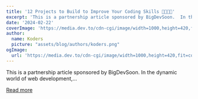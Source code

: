 ```yaml
---
title: '12 Projects to Build to Improve Your Coding Skills 👨‍💻👩‍💻'
excerpt: 'This is a partnership article sponsored by BigDevSoon.  In the dynamic world of web development,...'
date: '2024-02-22'
coverImage: 'https://media.dev.to/cdn-cgi/image/width=1000,height=420,fit=cover,gravity=auto,format=auto/https%3A%2F%2Fdev-to-uploads.s3.amazonaws.com%2Fuploads%2Farticles%2F3d1ck6k1v9lnp8v53ecd.png'
author:
  name: Koders
  picture: "assets/blog/authors/koders.png"
ogImage:
  url: 'https://media.dev.to/cdn-cgi/image/width=1000,height=420,fit=cover,gravity=auto,format=auto/https%3A%2F%2Fdev-to-uploads.s3.amazonaws.com%2Fuploads%2Farticles%2F3d1ck6k1v9lnp8v53ecd.png'
---
```


This is a partnership article sponsored by BigDevSoon.  In the dynamic world of web development,...

[Read more](https://dev.to/madza/12-projects-to-build-to-improve-your-coding-skills-58fa)
